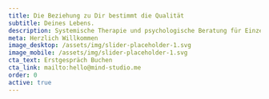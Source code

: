 ```yaml
---
title: Die Beziehung zu Dir bestimmt die Qualität
subtitle: Deines Lebens.
description: Systemische Therapie und psychologische Beratung für Einzelpersonen und Organisationen.
meta: Herzlich Willkommen
image_desktop: /assets/img/slider-placeholder-1.svg
image_mobile: /assets/img/slider-placeholder-1.svg
cta_text: Erstgespräch Buchen
cta_link: mailto:hello@mind-studio.me
order: 0
active: true
---
```

